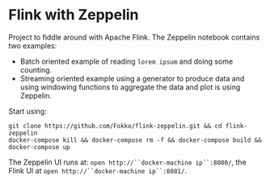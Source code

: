 # Flink with Zeppelin

Project to fiddle around with Apache Flink. The Zeppelin notebook contains two examples:
* Batch oriented example of reading `lorem ipsum` and doing some counting.
* Streaming oriented example using a generator to produce data and using windowing functions to aggregate the data and plot is using Zeppelin.

Start using:
```
git clone https://github.com/Fokko/flink-zeppelin.git && cd flink-zeppelin
docker-compose kill && docker-compose rm -f && docker-compose build && docker-compose up
```

The Zeppelin UI runs at: `open http://``docker-machine ip``:8080/`, the Flink UI at `open http://``docker-machine ip``:8081/`.
